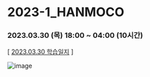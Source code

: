 # 2023-1_HANMOCO
### 2023.03.30 (목) 18:00 ~ 04:00 (10시간) <br>
[ <a href="https://github.com/yinneu/2023-1_HANMOCO/tree/main/2023.03.30">2023.03.30 학습일지</a> ]


![image](https://user-images.githubusercontent.com/99879845/229356376-f804f707-12ef-42cb-9fd4-d7db14183aeb.png)

